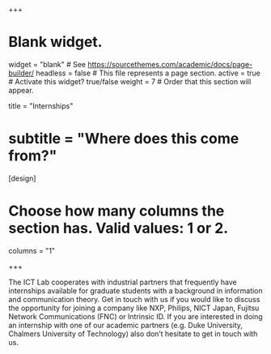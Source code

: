 +++
# Blank widget.
widget = "blank"  # See https://sourcethemes.com/academic/docs/page-builder/
headless = false  # This file represents a page section.
active = true  # Activate this widget? true/false
weight = 7  # Order that this section will appear.

title = "Internships"
# subtitle = "Where does this come from?"

[design]
  # Choose how many columns the section has. Valid values: 1 or 2.
  columns = "1"

+++

The ICT Lab cooperates with industrial partners that frequently have internships available for graduate students with a background in information and communication theory. Get in touch with us if you would like to discuss the opportunity for joining a company like NXP, Philips, NICT Japan, Fujitsu Network Communications (FNC) or Intrinsic ID. If you are interested in doing an internship with one of our academic partners (e.g. Duke University, Chalmers University of Technology) also don’t hesitate to get in touch with us.
